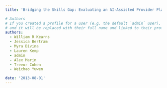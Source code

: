 ```yaml
---
title: 'Bridging the Skills Gap: Evaluating an AI-Assisted Provider Platform to Support Care Providers with Empathetic Delivery of Protocolized Therapy.'

# Authors
# If you created a profile for a user (e.g. the default `admin` user), write the username (folder name) here
# and it will be replaced with their full name and linked to their profile.
authors:
  - William R Kearns
  - Jessica Bertram
  - Myra Divina
  - Lauren Kemp
  - admin
  - Alex Marin
  - Trevor Cohen
  - Weichao Yuwen

date: '2013-08-01'
---
```

